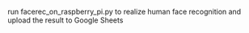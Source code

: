 run facerec_on_raspberry_pi.py to realize human face recognition and upload the result to Google Sheets
